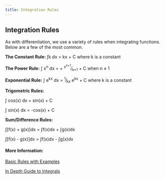 ```yaml
---
title: Integration Rules
---
```

## Integration Rules
As with differentiation, we use a variety of rules when integrating functions. Below are a few of the most common.

**The Constant Rule:**
&int;k dx = kx + C   where k is a constant

**The Power Rule:**
&int; x<sup>n</sup> dx =  + <sup>x<sup>n+1</sup></sup>&frasl;<sub>n+1</sub> + C when n &ne; 1         

**Exponential Rule:**
&int; e<sup>kx</sup> dx = <sup>1</sup>&frasl;<sub>kx</sub>  e<sup>kx</sup> + C  where k is a constant

**Trigometric Rules:**

&int; cos(x) dx = sin(x) + C

&int; sin(x) dx = -cos(x) + C

**Sum/Difference Rules:**

&int;[f(x) + g(x)]dx = &int;f(x)dx + &int;g(x)dx

&int;[f(x) - g(x)]dx = &int;f(x)dx - &int;g(x)dx

#### More Information:
[Basic Rules with Examples](http://archive.learnhigher.ac.uk/resources/files/Numeracy/Integration_webversion.pdf)

[In Depth Guide to Integrals](http://tutorial.math.lamar.edu/pdf/Calculus_Cheat_Sheet_Integrals.pdf)
